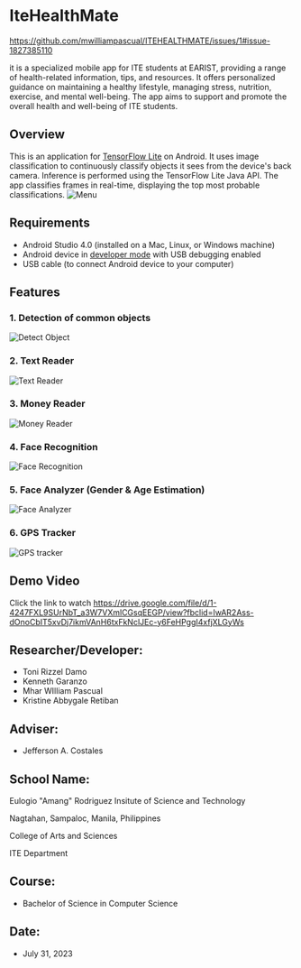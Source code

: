 # IteHealthMate

https://github.com/mwilliampascual/ITEHEALTHMATE/issues/1#issue-1827385110

it is a specialized mobile app for ITE students at EARIST, providing a range of health-related information, tips, and resources. It offers personalized guidance on maintaining a healthy lifestyle, managing stress, nutrition, exercise, and mental well-being. The app aims to support and promote the overall health and well-being of ITE students.

## Overview
This is an application for [TensorFlow Lite](https://www.tensorflow.org/lite) on Android. It uses image classification to continuously classify objects it sees from the device's back camera. Inference is performed using the TensorFlow Lite Java API. The app classifies frames in real-time, displaying the top most probable classifications.
![Menu](https://user-images.githubusercontent.com/106217907/171542945-4c369296-98ef-4682-86ba-a80f3c5d84f6.jpg)

## Requirements
*   Android Studio 4.0 (installed on a Mac, Linux, or Windows machine)
*   Android device in [developer mode](https://developer.android.com/studio/debug/dev-options) with USB debugging enabled
*   USB cable (to connect Android device to your computer)

## Features
### 1. Detection of common objects
![Detect Object](https://user-images.githubusercontent.com/106217907/171542959-200f9c7d-6941-4d15-9d19-e4613f8259a0.jpg)
### 2. Text Reader
![Text Reader](https://user-images.githubusercontent.com/106217907/171542966-735cdd56-39e6-42bc-bf9c-eb1701f35441.jpg)
### 3. Money Reader
![Money Reader](https://user-images.githubusercontent.com/106217907/171542973-1c02d216-a76a-4362-aced-c837666b4d67.jpg)
### 4. Face Recognition
![Face Recognition](https://user-images.githubusercontent.com/106217907/171542988-329de313-97e3-480f-be11-cfbd336bca92.jpg)
### 5. Face Analyzer (Gender & Age Estimation)
![Face Analyzer](https://user-images.githubusercontent.com/106217907/171543450-73faa700-73f4-4db9-9ef5-ca4cc47a1f47.jpg)
### 6. GPS Tracker
![GPS tracker](https://user-images.githubusercontent.com/106217907/171542995-2953cc09-0a24-454b-a146-49e44c1c27d0.jpg)

## Demo Video
Click the link to watch https://drive.google.com/file/d/1-4247FXL9SUrNbT_a3W7VXmlCGsqEEGP/view?fbclid=IwAR2Ass-dOnoCbIT5xvDj7ikmVAnH6txFkNclJEc-y6FeHPggI4xfjXLGyWs

## Researcher/Developer:
* Toni Rizzel Damo
* Kenneth Garanzo
* Mhar WIlliam Pascual
* Kristine Abbygale Retiban

## Adviser: 
* Jefferson A. Costales

## School Name:
Eulogio "Amang" Rodriguez Insitute of Science and Technology

Nagtahan, Sampaloc, Manila, Philippines

College of Arts and Sciences

ITE Department

## Course: 
* Bachelor of Science in Computer Science

## Date: 
* July 31, 2023
